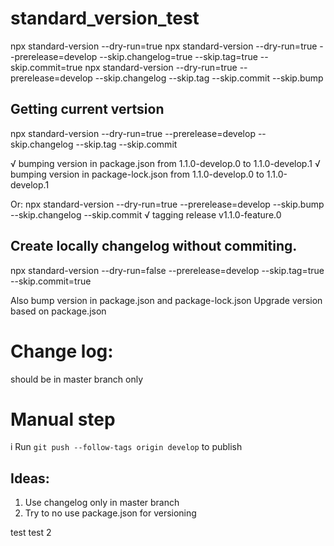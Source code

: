 # standard_version_test
npx standard-version --dry-run=true
npx standard-version --dry-run=true --prerelease=develop --skip.changelog=true --skip.tag=true --skip.commit=true
npx standard-version --dry-run=true --prerelease=develop --skip.changelog --skip.tag --skip.commit --skip.bump


## Getting current vertsion
npx standard-version --dry-run=true --prerelease=develop --skip.changelog --skip.tag --skip.commit

√ bumping version in package.json from 1.1.0-develop.0 to 1.1.0-develop.1
√ bumping version in package-lock.json from 1.1.0-develop.0 to 1.1.0-develop.1

Or:
npx standard-version --dry-run=true --prerelease=develop --skip.bump --skip.changelog  --skip.commit
√ tagging release v1.1.0-feature.0

## Create locally changelog without commiting. 
npx standard-version --dry-run=false --prerelease=develop --skip.tag=true --skip.commit=true

Also bump version in package.json and package-lock.json
Upgrade version based on package.json


# Change log:
should be in master branch only

# Manual step
i Run `git push --follow-tags origin develop` to publish

## Ideas:
1. Use changelog only in master branch
2. Try to no use package.json for versioning

test
test 2